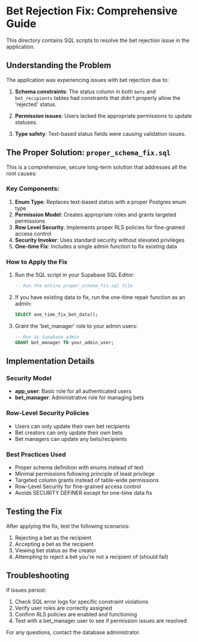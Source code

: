 # Bet Rejection Fix: Comprehensive Guide

This directory contains SQL scripts to resolve the bet rejection issue in the application.

## Understanding the Problem

The application was experiencing issues with bet rejection due to:

1. **Schema constraints**: The status column in both `bets` and `bet_recipients` tables had constraints that didn't properly allow the 'rejected' status.

2. **Permission issues**: Users lacked the appropriate permissions to update statuses.

3. **Type safety**: Text-based status fields were causing validation issues.

## The Proper Solution: `proper_schema_fix.sql`

This is a comprehensive, secure long-term solution that addresses all the root causes:

### Key Components:

1. **Enum Type**: Replaces text-based status with a proper Postgres enum type
2. **Permission Model**: Creates appropriate roles and grants targeted permissions
3. **Row Level Security**: Implements proper RLS policies for fine-grained access control 
4. **Security Invoker**: Uses standard security without elevated privileges
5. **One-time Fix**: Includes a single admin function to fix existing data

### How to Apply the Fix

1. Run the SQL script in your Supabase SQL Editor:
   ```sql
   -- Run the entire proper_schema_fix.sql file
   ```

2. If you have existing data to fix, run the one-time repair function as an admin:
   ```sql
   SELECT one_time_fix_bet_data();
   ```

3. Grant the 'bet_manager' role to your admin users:
   ```sql
   -- Run as Supabase admin
   GRANT bet_manager TO your_admin_user;
   ```

## Implementation Details

### Security Model

- **app_user**: Basic role for all authenticated users
- **bet_manager**: Administrative role for managing bets

### Row-Level Security Policies

- Users can only update their own bet recipients
- Bet creators can only update their own bets
- Bet managers can update any bets/recipients

### Best Practices Used

- Proper schema definition with enums instead of text
- Minimal permissions following principle of least privilege
- Targeted column grants instead of table-wide permissions
- Row-Level Security for fine-grained access control
- Avoids SECURITY DEFINER except for one-time data fix

## Testing the Fix

After applying the fix, test the following scenarios:

1. Rejecting a bet as the recipient
2. Accepting a bet as the recipient
3. Viewing bet status as the creator
4. Attempting to reject a bet you're not a recipient of (should fail)

## Troubleshooting

If issues persist:

1. Check SQL error logs for specific constraint violations
2. Verify user roles are correctly assigned
3. Confirm RLS policies are enabled and functioning
4. Test with a bet_manager user to see if permission issues are resolved

For any questions, contact the database administrator. 
